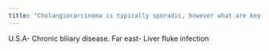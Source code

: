 ```yaml
---
title: "Cholangiocarcinoma is typically sporadic, however what are key risk factors?"
---
```

U.S.A- Chronic bliiary disease. Far east- Liver fluke infection

